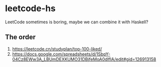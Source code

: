 # leetcode-hs

LeetCode sometimes is boring, maybe we can combine it with Haskell?

## The order
1. https://leetcode.cn/studyplan/top-100-liked/
2. https://docs.google.com/spreadsheets/d/1SbpY-04Cz8EWw3A_LBUmDEXKUMO31DBjfeMoA0dlfIA/edit#gid=126913158
